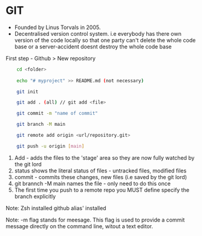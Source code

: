 # GIT

- Founded by Linus Torvals in 2005.
- Decentralised version control system. i.e everybody has there own version of the code locally so that 
one party can't delete the whole code base or a server-accident doesnt destroy the whole code base 

First step - Github > New repository

```bash
	cd <folder>
	
	echo "# myproject" >> README.md (not necessary)

	git init

	git add . (all) // git add <file>

	git commit -m "name of commit"

	git branch -M main 

	git remote add origin <url/repository.git>

	git push -u origin [main]
```

1. Add - adds the files to the 'stage' area so they are now fully watched by the git lord
2. status shows the literal status of files - untracked files, modified files
3. commit - commits these changes, new files (i.e saved by the git lord)
4. git brannch -M main names the file - only need to do this once
5. The first time you push to a remote repo you MUST define specify the branch explicitly

Note: Zsh installed github alias' installed

Note: -m flag stands for meesage. This flag is used to provide a commit message directly on the command line, witout a text editor.
